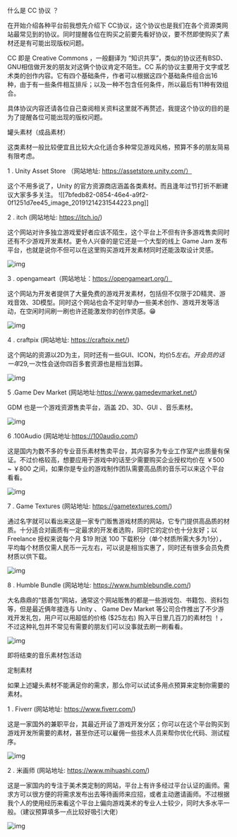 什么是 CC 协议 ？

在开始介绍各种平台前我想先介绍下 CC协议，这个协议也是我们在各个资源类网站最常见到的协议。同时提醒各位在购买之前要先看好协议，要不然即使购买了素材还是有可能出现版权问题。

CC 即是 Creative Commons ，一般翻译为 “知识共享”，类似的协议还有BSD、GNU相信做开发的朋友对这俩个协议肯定不陌生。CC 系的协议主要用于文字或艺术类的创作内容。它有四个基础条件，作者可以根据这四个基础条件组合出16种，由于有一些条件相互排斥；以及一种不包含任何条件，所以最后有11种有效组合。

具体协议内容还请各位自己查阅相关资料这里就不再赘述，我提这个协议的目的是为了提醒各位可能出现的版权问题。

罐头素材（成品素材）

这类素材一般比较便宜且比较大众化适合多种常见游戏风格，预算不多的朋友简易有限考虑。

1 . Unity Asset Store （网站地址: https://assetstore.unity.com/）

这个不用多说了，Unity 的官方资源商店涵盖各类素材。而且逢年过节打折不断建议大家多多关注。
![[7bfedb82-0854-46e4-a9f2-0f1251d7ee45_image_20191214231544223.png]]

2 . itch (网站地址: https://itch.io/)

这个网站对许多独立游戏爱好者应该不陌生，这个平台上不但有许多游戏售卖同时还有不少游戏开发素材。更令人兴奋的是它还是一个大型的线上 Game Jam 发布平台，也就是说你不但可以在这里购买游戏开发素材同时还能汲取设计灵感。

![img](游戏开发/unity3d/assets/b0317f60-d5cf-4d3d-98a2-cecc2ba251aa_Snipaste_2019_12_14_23_21_05.png)

3 . opengameart（网站地址：https://opengameart.org/）

这个网站为开发者提供了大量免费的游戏开发素材，包括但不仅限于2D精灵、游戏音效、3D模型。同时这个网站也会不定时举办一些美术创作、游戏开发等活动，在空闲时间刷一刷也许还能激发你的创作灵感。😁

![img](游戏开发/unity3d/assets/a3321286-f1c5-46f2-8da1-36214a564daa_Snipaste_2019_12_14_23_27_58.png)

4 . craftpix (网站地址: https://craftpix.net/)

这个网站的资源以2D为主，同时还有一些GUI、ICON，均价$5左右。开会员的话一年$29,一次性会送你四百多套资源也是相当划算。

![img](游戏开发/unity3d/assets/f0aa6669-c54a-4b24-b6e6-2698e584adf2_Snipaste_2019_12_15_20_21_48.png)

5 .Game Dev Market (网站地址:https://www.gamedevmarket.net/)

GDM 也是一个游戏资源售卖平台，涵盖 2D、3D、GUI 、音乐素材。

![img](游戏开发/unity3d/assets/f0851e9d-9c46-4fdb-bcfc-feb20b145441_Snipaste_2019_12_15_21_11_25.png)

6 .100Audio (网站地址:https://100audio.com/)

这是国内为数不多的专业音乐素材售卖平台，其内容多为专业工作室产出质量有保证。不过价格较高，想要应用于游戏中的话至少需要购买企业授权均价在 ￥500 ~ ￥800 之间，如果你是专业的游戏制作团队需要高品质的音乐可以来这个平台看看。

![img](游戏开发/unity3d/assets/679582bb-05ed-4a65-bbde-8606f8b2d295_Snipaste_2019_12_15_21_19_35.png)

7 . Game Textures (网站地址: https://gametextures.com/)

通过名字就可以看出来这是一家专门贩售游戏材质的网站，它专门提供高品质的材质。十分适合对画质有一定最求的开发者选购，同时它的定价也十分友好；以 Freelance 授权来说每个月 $19 附送 100 下载积分（单个材质所需大多为1分）， 平均每个材质仅需人民币一元左右，可以说是相当实惠了，同时还有很多会员免费材质以供下载。

![img](游戏开发/unity3d/assets/b92f41c5-cf6e-408d-ab72-bc7e9ec55c2e_Snipaste_2019_12_15_21_26_37.png)

8 . Humble Bundle (网站地址: https://www.humblebundle.com/)

大名鼎鼎的“慈善包”网站，通常这个网站贩售的都是一些游戏包、书籍包、资料包等，但是最近俩年接连与 Unity 、 Game Dev Market 等公司合作推出了不少游戏开发礼包，用户可以用超低的价格 ($25左右) 购入平日里几百刀的素材包 ！，不过这种礼包并不常见有需要的朋友们可以没事就去刷一刷看看。

![img](游戏开发/unity3d/assets/c2d6d5f7-92e8-486b-b7e1-38001a795313_Snipaste_2019_12_15_22_22_42.png)

即将结束的音乐素材包活动

定制素材

如果上述罐头素材不能满足你的需求，那么你可以试试多用点预算来定制你需要的素材。

1 . Fiverr (网站地址: https://www.fiverr.com/)

这是一家国外的兼职平台，其最近开设了游戏开发分区；你可以在这个平台购买到游戏开发所需要的素材，甚至你还可以雇佣一些技术人员来帮你优化代码、测试程序。

![img](游戏开发/unity3d/assets/f6661660-6bd8-4745-86f0-eefb77ac66b0_Snipaste_2019_12_15_21_57_19.png)

2 . 米画师 (网站地址: https://www.mihuashi.com/)

这是一家国内的专注于美术类定制的网站，平台上有许多经过平台认证的画师。需求方可以很方便的将需求发布出去等待画师来应招，或者主动邀请画师。不过根据我个人的使用经历来看这个平台上偏向游戏美术的专业人士较少，同时大多水平一般。（建议预算填多一点比较好吸引大佬）

![img](游戏开发/unity3d/assets/c50c7b76-6bfb-40b9-8df3-c9a89f2265b0_Snipaste_2019_12_15_21_51_01.png)